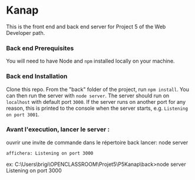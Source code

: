 # Kanap

This is the front end and back end server for Project 5 of the Web Developer path.

### Back end Prerequisites

You will need to have Node and `npm` installed locally on your machine.

### Back end Installation

Clone this repo. From the "back" folder of the project, run `npm install`. You
can then run the server with `node server`.
The server should run on `localhost` with default port `3000`. If the
server runs on another port for any reason, this is printed to the
console when the server starts, e.g. `Listening on port 3001`.

### Avant l'execution, lancer le server :

ouvrir une invite de commande dans le répertoire back
lancer:
node server

    affichera: Listening on port 3000

ex:
C:\Users\brigi\OPENCLASSROOM\Projet5\P5Kanap\back>node server
Listening on port 3000
